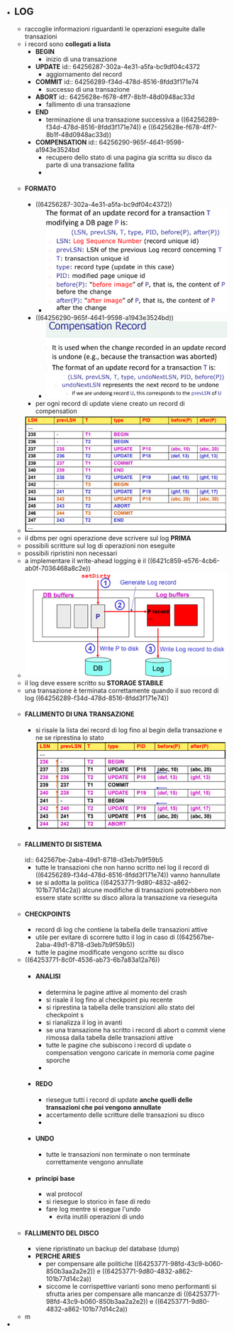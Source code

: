 - ## LOG
	- raccoglie informazioni riguardanti le operazioni eseguite dalle transazioni
	- i record sono **collegati a lista**
		- **BEGIN**
			- inizio di una transazione
		- **UPDATE**
		  id:: 64256287-302a-4e31-a5fa-bc9df04c4372
			- aggiornamento del record
		- **COMMIT**
		  id:: 64256289-f34d-478d-8516-8fdd3f171e74
			- successo di una transazione
		- **ABORT**
		  id:: 6425628e-f678-4ff7-8b1f-48d0948ac33d
			- fallimento di una transazione
		- **END**
			- terminazione di una transazione successiva a ((64256289-f34d-478d-8516-8fdd3f171e74)) e ((6425628e-f678-4ff7-8b1f-48d0948ac33d))
		- **COMPENSATION**
		  id:: 64256290-965f-4641-9598-a1943e3524bd
			- recupero dello stato di una pagina gia scritta su disco da parte di una transazione fallita
			-
	- #### FORMATO
		- ((64256287-302a-4e31-a5fa-bc9df04c4372))
			- ![image.png](../assets/image_1680171924229_0.png)
		- ((64256290-965f-4641-9598-a1943e3524bd))
			- ![image.png](../assets/image_1680171971538_0.png)
		- per ogni record di update viene creato un record di compensation
	- ![image.png](../assets/image_1680172139278_0.png)
	- il dbms per ogni operazione deve scrivere sul log **PRIMA**
	- possibili scritture sul log di operazioni non eseguite
	- possibili ripristini non necessari
	- a implementare il write-ahead logging è il ((6421c859-e576-4cb6-ab0f-7036468a8c2e))
	- ![image.png](../assets/image_1680172466593_0.png)
	- il log deve essere scritto su **STORAGE STABILE**
	- una transazione è terminata correttamente quando il suo record di log ((64256289-f34d-478d-8516-8fdd3f171e74))
	- #### FALLIMENTO DI UNA TRANSAZIONE
		- si risale la lista dei record di log fino al begin della transazione e ne se riprestina lo stato
		- ![image.png](../assets/image_1680172989632_0.png)
	- #### FALLIMENTO DI SISTEMA
	  id:: 642567be-2aba-49d1-8718-d3eb7b9f59b5
		- tutte le transazioni che non hanno scritto nel log il record di ((64256289-f34d-478d-8516-8fdd3f171e74)) vanno hannullate
		- se si adotta la politica ((64253771-9d80-4832-a862-101b77d14c2a)) alcune modifiche di transazioni potrebbero non essere state scritte su disco allora la transazione va rieseguita
	- #### CHECKPOINTS
		- record di log che contiene la tabella delle transazioni attive
		- utile per evitare di scorrere tutto il log in caso di ((642567be-2aba-49d1-8718-d3eb7b9f59b5))
		- tutte le pagine modificate vengono scritte su disco
	- ((64253771-8c0f-4536-ab73-6b7a83a12a76))
		- #### ANALISI
			- determina le pagine attive al momento del crash
			- si risale il log fino al checkpoint piu recente
			- si riprestina la tabella delle transizioni allo stato del checkpoint s
			- si rianalizza il log in avanti
			- se una transazione ha scritto i record di abort o commit viene rimossa dalla tabella delle transazioni attive
			- tutte le pagine che subiscono i record di update o compensation vengono caricate in memoria come pagine sporche
			-
		- #### REDO
			- riesegue tutti i record di update **anche quelli delle transazioni che poi vengono annullate**
			- accertamento delle scritture delle transazioni su disco
			-
		- #### UNDO
			- tutte le transazioni non terminate o non terminate correttamente vengono annullate
		- #### principi base
			- wal protocol
			- si riesegue lo storico in fase di redo
			- fare log mentre si esegue l'undo
				- evita inutili operazioni di undo
	- #### FALLIMENTO DEL DISCO
		- viene ripristinato un backup del database (dump)
		- **PERCHE ARIES**
			- per compensare alle politiche ((64253771-98fd-43c9-b060-850b3aa2a2e2)) e ((64253771-9d80-4832-a862-101b77d14c2a))
			- siccome le corrispettive varianti sono meno performanti si sfrutta aries per compensare alle mancanze di ((64253771-98fd-43c9-b060-850b3aa2a2e2)) e ((64253771-9d80-4832-a862-101b77d14c2a))
	- m
-